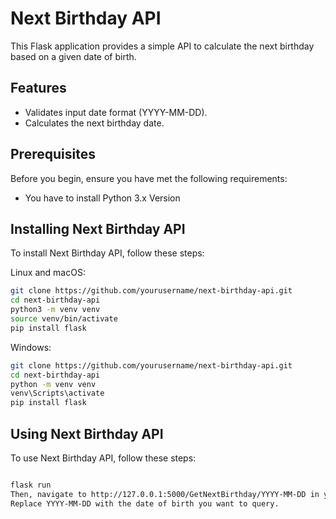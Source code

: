 # Next Birthday API

This Flask application provides a simple API to calculate the next birthday based on a given date of birth.

## Features

- Validates input date format (YYYY-MM-DD).
- Calculates the next birthday date.

## Prerequisites

Before you begin, ensure you have met the following requirements:
- You have to install Python 3.x Version

## Installing Next Birthday API

To install Next Birthday API, follow these steps:

Linux and macOS:

```bash
git clone https://github.com/yourusername/next-birthday-api.git
cd next-birthday-api
python3 -m venv venv
source venv/bin/activate
pip install flask
```

Windows: 

```bash
git clone https://github.com/yourusername/next-birthday-api.git
cd next-birthday-api
python -m venv venv
venv\Scripts\activate
pip install flask
```

##  Using Next Birthday API

To use Next Birthday API, follow these steps:

```bash

flask run
Then, navigate to http://127.0.0.1:5000/GetNextBirthday/YYYY-MM-DD in your browser or API client.
Replace YYYY-MM-DD with the date of birth you want to query.

```
